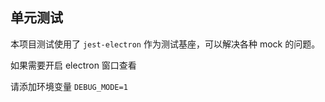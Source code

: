## 单元测试

本项目测试使用了 `jest-electron` 作为测试基座，可以解决各种 mock 的问题。

如果需要开启 electron 窗口查看

请添加环境变量 `DEBUG_MODE=1`
